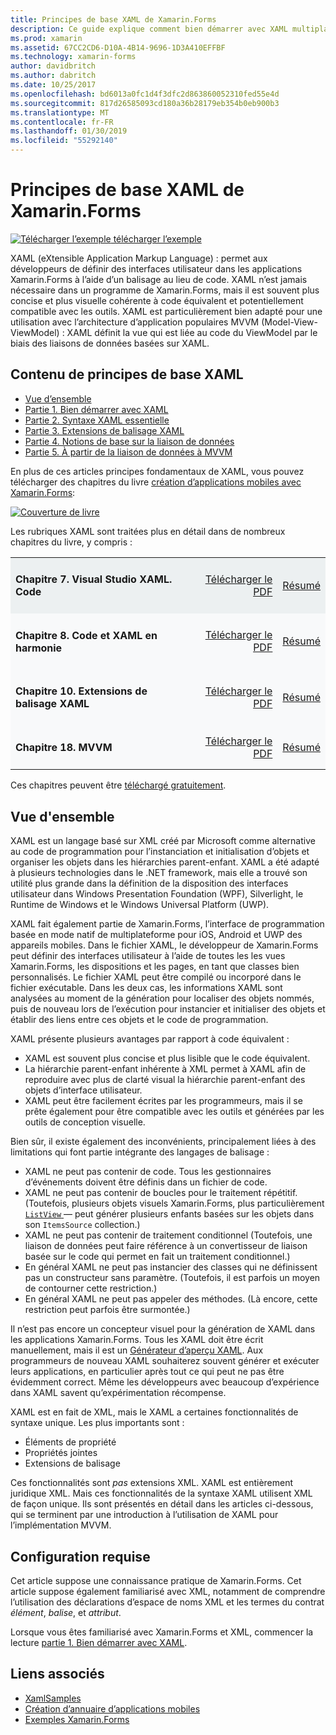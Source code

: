 ```yaml
---
title: Principes de base XAML de Xamarin.Forms
description: Ce guide explique comment bien démarrer avec XAML multiplateforme pour les appareils mobiles. XAML permet aux développeurs de définir des interfaces utilisateur dans les applications Xamarin.Forms à l’aide du balisage au lieu de code.
ms.prod: xamarin
ms.assetid: 67CC2CD6-D10A-4B14-9696-1D3A410EFFBF
ms.technology: xamarin-forms
author: davidbritch
ms.author: dabritch
ms.date: 10/25/2017
ms.openlocfilehash: bd6013a0fc1d4f3dfc2d863860052310fed55e4d
ms.sourcegitcommit: 817d26585093cd180a36b28179eb354b0eb900b3
ms.translationtype: MT
ms.contentlocale: fr-FR
ms.lasthandoff: 01/30/2019
ms.locfileid: "55292140"
---
```

# <a name="xamarinforms-xaml-basics"></a>Principes de base XAML de Xamarin.Forms

[![Télécharger l’exemple](~/media/shared/download.png) télécharger l’exemple](https://developer.xamarin.com/samples/xamarin-forms/XamlSamples/)

XAML (eXtensible Application Markup Language) : permet aux développeurs de définir des interfaces utilisateur dans les applications Xamarin.Forms à l’aide d’un balisage au lieu de code. XAML n’est jamais nécessaire dans un programme de Xamarin.Forms, mais il est souvent plus concise et plus visuelle cohérente à code équivalent et potentiellement compatible avec les outils. XAML est particulièrement bien adapté pour une utilisation avec l’architecture d’application populaires MVVM (Model-View-ViewModel) : XAML définit la vue qui est liée au code du ViewModel par le biais des liaisons de données basées sur XAML.

## <a name="xaml-basics-contents"></a>Contenu de principes de base XAML

* [Vue d’ensemble](#Overview)
* [Partie 1. Bien démarrer avec XAML](~/xamarin-forms/xaml/xaml-basics/get-started-with-xaml.md)
* [Partie 2. Syntaxe XAML essentielle](~/xamarin-forms/xaml/xaml-basics/essential-xaml-syntax.md)
* [Partie 3. Extensions de balisage XAML](~/xamarin-forms/xaml/xaml-basics/xaml-markup-extensions.md)
* [Partie 4. Notions de base sur la liaison de données](~/xamarin-forms/xaml/xaml-basics/data-binding-basics.md)
* [Partie 5. À partir de la liaison de données à MVVM](~/xamarin-forms/xaml/xaml-basics/data-bindings-to-mvvm.md)

En plus de ces articles principes fondamentaux de XAML, vous pouvez télécharger des chapitres du livre [création d’applications mobiles avec Xamarin.Forms](~/xamarin-forms/creating-mobile-apps-xamarin-forms/index.md):

[![](images/cover-sml.png "Couverture de livre")](~/xamarin-forms/creating-mobile-apps-xamarin-forms/index.md)

Les rubriques XAML sont traitées plus en détail dans de nombreux chapitres du livre, y compris :

<table style="border:0px; box-shadow:0 0px 0px" cellpadding="0" cellspacing="2" border="0" width="85%">
<tr style="background:#ecf0f1">
  <td style="border:0px;">
    <h4>Chapitre 7. Visual Studio XAML. Code</h4>
  </td>
  <td style="border:0px;" align="right"><a href="https://download.xamarin.com/developer/xamarin-forms-book/XamarinFormsBook-Ch07-Apr2016.pdf">Télécharger le PDF</a> </td>
  <td style="border:0px;" align="right"><a href="~/xamarin-forms/creating-mobile-apps-xamarin-forms/summaries/chapter07.md">Résumé</a></td>
</tr>
<tr style="background:#f8f9fa">
  <td style="border:0px;">
    <h4>Chapitre 8. Code et XAML en harmonie</h4>
  </td>
  <td style="border:0px;" align="right"><a href="https://download.xamarin.com/developer/xamarin-forms-book/XamarinFormsBook-Ch08-Apr2016.pdf">Télécharger le PDF</a> </td>
  <td style="border:0px;" align="right"><a href="~/xamarin-forms/creating-mobile-apps-xamarin-forms/summaries/chapter08.md">Résumé</a></td>
</tr>
<tr style="background:#f8f9fa">
  <td style="border:0px;">
    <h4>Chapitre 10. Extensions de balisage XAML</h4>
  </td>
  <td style="border:0px;" align="right"><a href="https://download.xamarin.com/developer/xamarin-forms-book/XamarinFormsBook-Ch10-Apr2016.pdf">Télécharger le PDF</a> </td>
  <td style="border:0px;" align="right"><a href="~/xamarin-forms/creating-mobile-apps-xamarin-forms/summaries/chapter10.md">Résumé</a></td>
</tr>
<tr style="background:#f8f9fa">
  <td style="border:0px;">
    <h4>Chapitre 18. MVVM</h4>
  </td>
  <td style="border:0px;" align="right"><a href="https://download.xamarin.com/developer/xamarin-forms-book/XamarinFormsBook-Ch18-Apr2016.pdf">Télécharger le PDF</a> </td>
  <td style="border:0px;" align="right"><a href="~/xamarin-forms/creating-mobile-apps-xamarin-forms/summaries/chapter18.md">Résumé</a></td></tr>
</table>

Ces chapitres peuvent être [téléchargé gratuitement](~/xamarin-forms/creating-mobile-apps-xamarin-forms/index.md).

<a name="Overview" />

## <a name="overview"></a>Vue d'ensemble

XAML est un langage basé sur XML créé par Microsoft comme alternative au code de programmation pour l’instanciation et initialisation d’objets et organiser les objets dans les hiérarchies parent-enfant. XAML a été adapté à plusieurs technologies dans le .NET framework, mais elle a trouvé son utilité plus grande dans la définition de la disposition des interfaces utilisateur dans Windows Presentation Foundation (WPF), Silverlight, le Runtime de Windows et le Windows Universal Platform (UWP).

XAML fait également partie de Xamarin.Forms, l’interface de programmation basée en mode natif de multiplateforme pour iOS, Android et UWP des appareils mobiles. Dans le fichier XAML, le développeur de Xamarin.Forms peut définir des interfaces utilisateur à l’aide de toutes les les vues Xamarin.Forms, les dispositions et les pages, en tant que classes bien personnalisés. Le fichier XAML peut être compilé ou incorporé dans le fichier exécutable. Dans les deux cas, les informations XAML sont analysées au moment de la génération pour localiser des objets nommés, puis de nouveau lors de l’exécution pour instancier et initialiser des objets et établir des liens entre ces objets et le code de programmation.

XAML présente plusieurs avantages par rapport à code équivalent :

-  XAML est souvent plus concise et plus lisible que le code équivalent.
-  La hiérarchie parent-enfant inhérente à XML permet à XAML afin de reproduire avec plus de clarté visual la hiérarchie parent-enfant des objets d’interface utilisateur.
-  XAML peut être facilement écrites par les programmeurs, mais il se prête également pour être compatible avec les outils et générées par les outils de conception visuelle.

Bien sûr, il existe également des inconvénients, principalement liées à des limitations qui font partie intégrante des langages de balisage :

-  XAML ne peut pas contenir de code. Tous les gestionnaires d’événements doivent être définis dans un fichier de code.
-  XAML ne peut pas contenir de boucles pour le traitement répétitif. (Toutefois, plusieurs objets visuels Xamarin.Forms, plus particulièrement [ `ListView` ](xref:Xamarin.Forms.ListView) — peut générer plusieurs enfants basées sur les objets dans son `ItemsSource` collection.)
-  XAML ne peut pas contenir de traitement conditionnel (Toutefois, une liaison de données peut faire référence à un convertisseur de liaison basée sur le code qui permet en fait un traitement conditionnel.)
-  En général XAML ne peut pas instancier des classes qui ne définissent pas un constructeur sans paramètre. (Toutefois, il est parfois un moyen de contourner cette restriction.)
-  En général XAML ne peut pas appeler des méthodes. (Là encore, cette restriction peut parfois être surmontée.)

Il n’est pas encore un concepteur visuel pour la génération de XAML dans les applications Xamarin.Forms. Tous les XAML doit être écrit manuellement, mais il est un [Générateur d’aperçu XAML](~/xamarin-forms/xaml/xaml-previewer.md). Aux programmeurs de nouveau XAML souhaiterez souvent générer et exécuter leurs applications, en particulier après tout ce qui peut ne pas être évidemment correct. Même les développeurs avec beaucoup d’expérience dans XAML savent qu’expérimentation récompense.

XAML est en fait de XML, mais le XAML a certaines fonctionnalités de syntaxe unique. Les plus importants sont :

- Éléments de propriété
- Propriétés jointes
- Extensions de balisage

Ces fonctionnalités sont *pas* extensions XML. XAML est entièrement juridique XML. Mais ces fonctionnalités de la syntaxe XAML utilisent XML de façon unique. Ils sont présentés en détail dans les articles ci-dessous, qui se terminent par une introduction à l’utilisation de XAML pour l’implémentation MVVM.

## <a name="requirements"></a>Configuration requise

Cet article suppose une connaissance pratique de Xamarin.Forms. Cet article suppose également familiarisé avec XML, notamment de comprendre l’utilisation des déclarations d’espace de noms XML et les termes du contrat *élément*, *balise*, et *attribut*.

Lorsque vous êtes familiarisé avec Xamarin.Forms et XML, commencer la lecture [partie 1. Bien démarrer avec XAML](~/xamarin-forms/xaml/xaml-basics/get-started-with-xaml.md).

## <a name="related-links"></a>Liens associés

- [XamlSamples](https://developer.xamarin.com/samples/xamarin-forms/XamlSamples/)
- [Création d’annuaire d’applications mobiles](~/xamarin-forms/creating-mobile-apps-xamarin-forms/index.md)
- [Exemples Xamarin.Forms](https://developer.xamarin.com/samples/xamarin-forms/all/)
